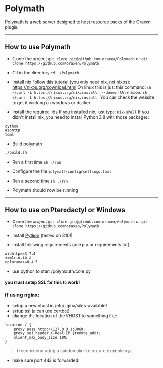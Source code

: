 # Polymath

Polymath is a web server designed to host resource packs of the Oraxen plugin.
__ __
## How to use Polymath

- Clone the project
``git clone git@github.com:oraxen/Polymath`` or ``git clone https://github.com/oraxen/Polymath``

- Cd in the directory
``cd ./Polymath``

- Install nix
Follow this tutorial (you only need nix, not nixos): https://nixos.org/download.html
On linux this is just this command:
``sh <(curl -L https://nixos.org/nix/install) --daemon``
On macos:
``sh <(curl -L https://nixos.org/nix/install)``
You can check the website to get it working on windows or docker.

- Install the required libs
If you installed nix, just type:
``nix-shell``
If you didn't install nix, you need to install Python 3.8 with those packages:
```
cython
aiohttp
toml
```

- Build polymath
```sh
./build.sh
```

- Run a first time
``sh
./run``

- Configure the file ``polymath/config/settings.toml``

- Run a second time
``sh
./run``

- Polymath should now be running

__ __
## How to use on Pterodactyl or Windows

- Clone the project
``git clone git@github.com:oraxen/Polymath`` or ``git clone https://github.com/oraxen/Polymath``

- Install [Python](https://python.org) (tested on 3.10!)

- install following requirements (use pip or requirements.txt)
```
aiohttp>=3.7.4
toml>=0.10.2
colorama>=0.4.5
```

- use python to start /polymouth/core.py

#### you **must** setup SSL for this to work! 

### if using nginx:
- setup a new vhost in /etc/nginx/sites-available/
- setup ssl (u can use [certbot](https://certbot.eff.org/))
- change the location of the VHOST to something like: 
```nginx
location / {
    proxy_pass http://127.0.0.1:8080;
    proxy_set_header X-Real-IP $remote_addr;
    client_max_body_size 10M;
}
```
> i recommend using a subdomain like texture.example.xyz
- make sure port 443 is forwarded!